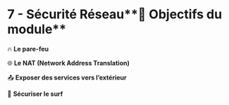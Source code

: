 # 7 - Sécurité Réseau**📘 Objectifs du module**



🔥 **Le pare-feu**



🌐 **Le NAT (Network Address Translation)**

📤 **Exposer des services vers l’extérieur**



🧩 **Sécuriser le surf**
